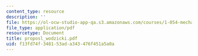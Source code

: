 ```yaml
---
content_type: resource
description: ''
file: https://ol-ocw-studio-app-qa.s3.amazonaws.com/courses/1-054-mechanics-and-design-of-concrete-structures-spring-2004/f13fd74f348153ada343476f451a5a0a_proposl_wodzicki.pdf
file_type: application/pdf
resourcetype: Document
title: proposl_wodzicki.pdf
uid: f13fd74f-3481-53ad-a343-476f451a5a0a
---
```

